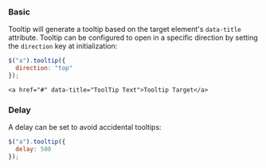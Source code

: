 ### Basic

Tooltip will generate a tooltip based on the target element's `data-title` attribute. Tooltip can be configured to open in a specific direction by setting the `direction` key at initialization:

```javascript
$("a").tooltip({
  direction: "top"
});
```

```markup
<a href="#" data-title="ToolTip Text">Tooltip Target</a>
```

<!--
### Follow

Tooltip can be configured to follow the user's mouse:

```javascript
$("a").tooltip({
  follow: true
});
```

### Match

Tooltip can be configured to match the user's mouse position, relative to the target:

```javascript
$("a").tooltip({
  match: true
});
```
-->

### Delay

A delay can be set to avoid accidental tooltips:

```javascript
$("a").tooltip({
  delay: 500
});
```